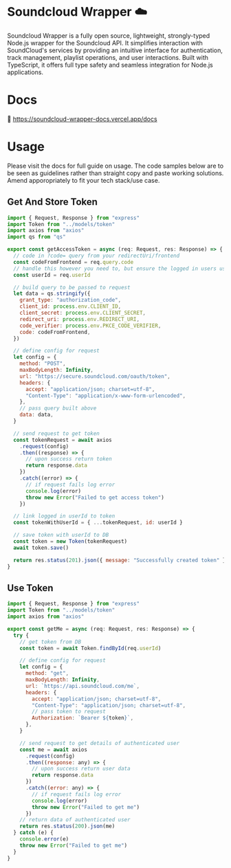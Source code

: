 # Soundcloud Wrapper ☁️

Soundcloud Wrapper is a fully open source, lightweight, strongly-typed Node.js wrapper for the Soundcloud API. It simplifies interaction with SoundCloud's services by providing an intuitive interface for authentication, track management, playlist operations, and user interactions. Built with TypeScript, it offers full type safety and seamless integration for Node.js applications.

# Docs

🔗 https://soundcloud-wrapper-docs.vercel.app/docs

# Usage

Please visit the docs for full guide on usage. The code samples below are to be seen as guidelines rather than straight copy and paste working solutions. Amend apporopriately to fit your tech stack/use case.

## Get And Store Token

```javascript
import { Request, Response } from "express"
import Token from "../models/token"
import axios from "axios"
import qs from "qs"

export const getAccessToken = async (req: Request, res: Response) => {
  // code in ?code= query from your redirectUri/frontend
  const codeFromFrontend = req.query.code
  // handle this however you need to, but ensure the logged in users userId is passed so it can be linked to the token later
  const userId = req.userId

  // build query to be passed to request
  let data = qs.stringify({
    grant_type: "authorization_code",
    client_id: process.env.CLIENT_ID,
    client_secret: process.env.CLIENT_SECRET,
    redirect_uri: process.env.REDIRECT_URI,
    code_verifier: process.env.PKCE_CODE_VERIFIER,
    code: codeFromFrontend,
  })

  // define config for request
  let config = {
    method: "POST",
    maxBodyLength: Infinity,
    url: "https://secure.soundcloud.com/oauth/token",
    headers: {
      accept: "application/json; charset=utf-8",
      "Content-Type": "application/x-www-form-urlencoded",
    },
    // pass query built above
    data: data,
  }

  // send request to get token
  const tokenRequest = await axios
    .request(config)
    .then((response) => {
      // upon success return token
      return response.data
    })
    .catch((error) => {
      // if request fails log error
      console.log(error)
      throw new Error("Failed to get access token")
    })

  // link logged in userId to token
  const tokenWithUserId = { ...tokenRequest, id: userId }

  // save token with userId to DB
  const token = new Token(tokenRequest)
  await token.save()

  return res.status(201).json({ message: "Successfully created token" })
}
```

## Use Token

```javascript
import { Request, Response } from "express"
import Token from "../models/token"
import axios from "axios"

export const getMe = async (req: Request, res: Response) => {
  try {
    // get token from DB
    const token = await Token.findById(req.userId)

    // define config for request
    let config = {
      method: "get",
      maxBodyLength: Infinity,
      url: `https://api.soundcloud.com/me`,
      headers: {
        accept: "application/json; charset=utf-8",
        "Content-Type": "application/json; charset=utf-8",
        // pass token to request
        Authorization: `Bearer ${token}`,
      },
    }

    // send request to get details of authenticated user
    const me = await axios
      .request(config)
      .then((response: any) => {
        // upon success return user data
        return response.data
      })
      .catch((error: any) => {
        // if request fails log error
        console.log(error)
        throw new Error("Failed to get me")
      })
    // return data of authenticated user
    return res.status(200).json(me)
  } catch (e) {
    console.error(e)
    throw new Error("Failed to get me")
  }
}
```
